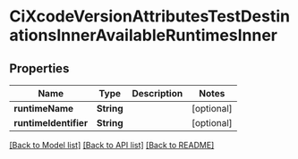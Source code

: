 # CiXcodeVersionAttributesTestDestinationsInnerAvailableRuntimesInner

## Properties
Name | Type | Description | Notes
------------ | ------------- | ------------- | -------------
**runtimeName** | **String** |  | [optional] 
**runtimeIdentifier** | **String** |  | [optional] 

[[Back to Model list]](../README.md#documentation-for-models) [[Back to API list]](../README.md#documentation-for-api-endpoints) [[Back to README]](../README.md)


